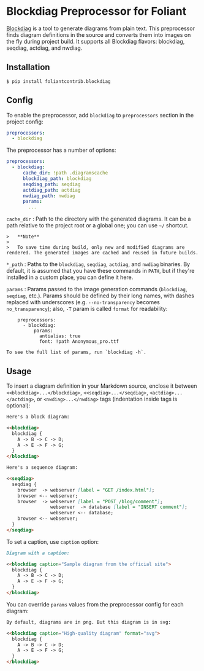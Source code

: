 # Blockdiag Preprocessor for Foliant

[Blockdiag](http://blockdiag.com/) is a tool to generate diagrams from plain text. This preprocessor finds diagram definitions in the source and converts them into images on the fly during project build. It supports all Blockdiag flavors: blockdiag, seqdiag, actdiag, and nwdiag.


## Installation

```shell
$ pip install foliantcontrib.blockdiag
```


## Config

To enable the preprocessor, add `blockdiag` to `preprocessors` section in the project config:

```yaml
preprocessors:
  - blockdiag
```

The preprocessor has a number of options:

```yaml
preprocessors:
  - blockdiag:
      cache_dir: !path .diagramscache
      blockdiag_path: blockdiag
      seqdiag_path: seqdiag
      actdiag_path: actdiag
      nwdiag_path: nwdiag
      params:
        ...
```

`cache_dir`
:   Path to the directory with the generated diagrams. It can be a path relative to the project root or a global one; you can use `~/` shortcut.

    >   **Note**
    >
    >   To save time during build, only new and modified diagrams are rendered. The generated images are cached and reused in future builds.

`*_path`
:   Paths to the `blockdiag`, `seqdiag`, `actdiag`, and `nwdiag` binaries. By default, it is assumed that you have these commands in `PATH`, but if they're installed in a custom place, you can define it here.

`params`
:   Params passed to the image generation commands (`blockdiag`, `seqdiag`, etc.). Params should be defined by their long names, with dashes replaced with underscores (e.g. `--no-transparency` becomes `no_transparency`); also, `-T` param is called `format` for readability:

        preprocessors:
          - blockdiag:
              params:
                antialias: true
                font: !path Anonymous_pro.ttf

    To see the full list of params, run `blockdiag -h`.


## Usage

To insert a diagram definition in your Markdown source, enclose it between `<<blockdiag>...</blockdiag>`, `<<seqdiag>...</seqdiag>`, `<actdiag>...</actdiag>`, or `<nwdiag>...</nwdiag>` tags (indentation inside tags is optional):

```markdown
Here's a block diagram:

<<blockdiag>
  blockdiag {
    A -> B -> C -> D;
    A -> E -> F -> G;
  }
</blockdiag>

Here's a sequence diagram:

<<seqdiag>
  seqdiag {
    browser  -> webserver [label = "GET /index.html"];
    browser <-- webserver;
    browser  -> webserver [label = "POST /blog/comment"];
                webserver  -> database [label = "INSERT comment"];
                webserver <-- database;
    browser <-- webserver;
  }
</seqdiag>
```

To set a caption, use `caption` option:

```markdown
Diagram with a caption:

<<blockdiag caption="Sample diagram from the official site">
  blockdiag {
    A -> B -> C -> D;
    A -> E -> F -> G;
  }
</blockdiag>
```

You can override `params` values from the preprocessor config for each diagram:

```markdown
By default, diagrams are in png. But this diagram is in svg:

<<blockdiag caption="High-quality diagram" format="svg">
  blockdiag {
    A -> B -> C -> D;
    A -> E -> F -> G;
  }
</blockdiag>
```
